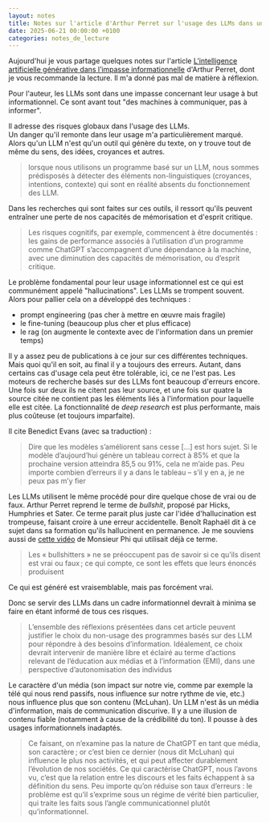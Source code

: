 ```yaml
---
layout: notes
title: Notes sur l'article d'Arthur Perret sur l'usage des LLMs dans un but informationnel
date: 2025-06-21 00:00:00 +0100
categories: notes_de_lecture
---
```

Aujourd'hui je vous partage quelques notes sur l'article [L’intelligence artificielle générative dans l’impasse informationnelle](https://www.arthurperret.fr/articles/2025-06-20-congres-sfsic-ia-impasse-informationnelle.html) d'Arthur Perret, dont je vous recommande la lecture. 
Il m'a donné pas mal de matière à réflexion. 

Pour l'auteur, les LLMs sont dans une impasse concernant leur usage à but informationnel. 
Ce sont avant tout "des machines à communiquer, pas à informer". 

Il adresse des risques globaux dans l'usage des LLMs.  
Un danger qu'il remonte dans leur usage m'a particulièrement marqué. 
Alors qu'un LLM n'est qu'un outil qui génère du texte, on y trouve tout de même du sens, des idées, croyances et autres. 

> lorsque nous utilisons un programme basé sur un LLM, nous sommes prédisposés à détecter des éléments non-linguistiques (croyances, intentions, contexte) qui sont en réalité absents du fonctionnement des LLM.

Dans les recherches qui sont faites sur ces outils, il ressort qu'ils peuvent entraîner une perte de nos capacités de mémorisation et d'esprit critique. 

> Les risques cognitifs, par exemple, commencent à être documentés : les gains de performance associés à l’utilisation d’un programme comme ChatGPT s’accompagnent d’une dépendance à la machine, avec une diminution des capacités de mémorisation, ou d’esprit critique. 

Le problème fondamental pour leur usage informationnel est ce qui est communément appelé "hallucinations". 
Les LLMs se trompent souvent. 
Alors pour pallier cela on a développé des techniques : 
* prompt engineering (pas cher à mettre en œuvre mais fragile)
* le fine-tuning (beaucoup plus cher et plus efficace)
* le rag (on augmente le contexte avec de l'information dans un premier temps)

Il y a assez peu de publications à ce jour sur ces différentes techniques. 
Mais quoi qu'il en soit, au final il y a toujours des erreurs. 
Autant, dans certains cas d'usage cela peut être tolérable, ici, ce ne l'est pas. 
Les moteurs de recherche basés sur des LLMs font beaucoup d'erreurs encore. 
Une fois sur deux ils ne citent pas leur source, et une fois sur quatre la source citée ne contient pas les éléments liés à l'information pour laquelle elle est citée. 
La fonctionnalité de _deep research_ est plus performante, mais plus coûteuse (et toujours imparfaite). 

Il cite Benedict Evans (avec sa traduction) : 

> Dire que les modèles s’améliorent sans cesse […] est hors sujet. Si le modèle d’aujourd’hui génère un tableau correct à 85% et que la prochaine version atteindra 85,5 ou 91%, cela ne m’aide pas. Peu importe combien d’erreurs il y a dans le tableau – s’il y en a, je ne peux pas m’y fier

Les LLMs utilisent le même procédé pour dire quelque chose de vrai ou de faux. 
Arthur Perret reprend le terme de _bullshit_, proposé par Hicks, Humphries et Sater. 
Ce terme parait plus juste car l'idée d'hallucination est trompeuse, faisant croire à une erreur accidentelle. 
Benoît Raphaël dit à ce sujet dans sa formation qu'ils hallucinent en permanence. 
Je me souviens aussi de [cette vidéo](https://www.youtube.com/watch?v=R2fjRbc9Sa0&pp=ygUVbW9uc2lldXIgcGhpIGJ1bGxzaGl0) de Monsieur Phi qui utilisait déjà ce terme. 

> Les « bullshitters » ne se préoccupent pas de savoir si ce qu’ils disent est vrai ou faux ; ce qui compte, ce sont les effets que leurs énoncés produisent

Ce qui est généré est vraisemblable, mais pas forcément vrai. 

Donc se servir des LLMs dans un cadre informationnel devrait à minima se faire en étant informé de tous ces risques. 

> L’ensemble des réflexions présentées dans cet article peuvent justifier le choix du non-usage des programmes basés sur des LLM pour répondre à des besoins d’information. Idéalement, ce choix devrait intervenir de manière libre et éclairé au terme d’actions relevant de l’éducation aux médias et à l’information (EMI), dans une perspective d’autonomisation des individus

Le caractère d'un média (son impact sur notre vie, comme par exemple la télé qui nous rend passifs, nous influence sur notre rythme de vie, etc.) nous influence plus que son contenu (McLuhan). 
Un LLM n'est âs un média d'information, mais de communication discurive. 
Il y a une illusion de contenu fiable (notamment à cause de la crédibilité du ton). 
Il pousse à des usages informationnels inadaptés. 

> Ce faisant, on n’examine pas la nature de ChatGPT en tant que média, son caractère ; or c’est bien ce dernier (nous dit McLuhan) qui influence le plus nos activités, et qui peut affecter durablement l’évolution de nos sociétés. Ce qui caractérise ChatGPT, nous l’avons vu, c’est que la relation entre les discours et les faits échappent à sa définition du sens. Peu importe qu’on réduise son taux d’erreurs : le problème est qu’il s’exprime sous un régime de vérité bien particulier, qui traite les faits sous l’angle communicationnel plutôt qu’informationnel.